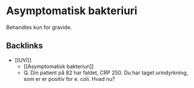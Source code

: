 # Asymptomatisk bakteriuri
Behandles kun for gravide.

## Backlinks
* [[UVI]]
	* [[Asymptomatisk bakteriuri]]
	* Q. Din patient på 82 har faldet, CRP 250. Du har taget urindyrkning, som er er positiv for e. coli. Hvad nu?

<!-- #anki/tag/med/Gynecology #anki/deck/Medicine #anki/tag/med/GP #anki/tag/med/Urology #anki/tag/med/Infectious -->

<!-- {BearID:1CEBD1C0-599D-4108-8CAD-C52E12C5C82C-53319-00006A9DBC4F6AFB} -->
